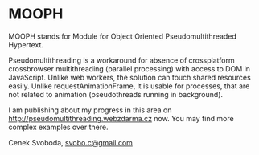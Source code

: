 MOOPH
=====

MOOPH stands for Module for Object Oriented Pseudomultithreaded Hypertext. 

Pseudomultithreading is a workaround for absence of crossplatform crossbrowser multithreading (parallel processing) 
with access to DOM in JavaScript. Unlike web workers, the solution can touch shared resources easily. Unlike requestAnimationFrame, it is usable for processes, that are not related to animation (pseudothreads running in background).

I am publishing about my progress in this area on http://pseudomultithreading.webzdarma.cz now. You may find more complex examples over there.

Cenek Svoboda, svobo.c@gmail.com
